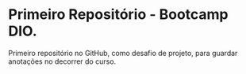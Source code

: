 # Primeiro Repositório - Bootcamp DIO.
Primeiro repositório no GitHub, como desafio de projeto, para guardar anotações no decorrer do curso.
